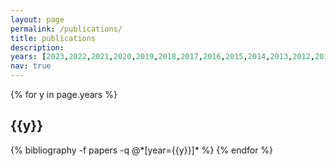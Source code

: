```yaml
---
layout: page
permalink: /publications/
title: publications
description: 
years: [2023,2022,2021,2020,2019,2018,2017,2016,2015,2014,2013,2012,2011]
nav: true
---
```


<div class="publications">

{% for y in page.years %}
  <h2 class="year">{{y}}</h2>
  {% bibliography -f papers -q @*[year={{y}}]* %}
{% endfor %}

</div>
